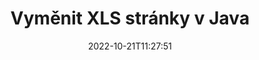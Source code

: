 ---
############################# Static ############################
layout: "auto-gen-merger"
date: 2022-10-21T11:27:51
draft: false
otherformats: ods odt one otp ott pdf pps ppsx ppt pptx rtf tex vdx vsdm vsdx vssm

############################# Head ############################
head_title: "Vyměňte a vyměňte XLS stránky v Java"
head_description: "Vyměňte a vyměňte pozice dvou stránek v souboru XLS v Java pomocí rozhraní API pro slučování dokumentů."

############################# Header ############################
title: "Vyměnit XLS stránky v Java"
description: "Vyměňte XLS stránky za pár řádků kódu Java."
bg_image: "https://cms.admin.containerize.com/templates/aspose/App_Themes/V3/images/bg/header1.png"
bg_overlay: false
button:
    enable: true
    icon: "fas fa-arrow-down"
    label: "Stáhněte si zkušební verzi zdarma"
    link: "https://downloads.groupdocs.com/merger/java"

############################# SubMenu ############################
submenu:
    enable: true

    left:
        img_alt: "GroupDocs.Merger for Java"
        image: "https://cms.admin.containerize.com/templates/groupdocs/images/product-logos/90x90-noborder/groupdocs-merger-java.png"
        product: "GroupDocs.Merger"
        platform: "Java"

    middle:
        button:

            # button loop
            - link: "https://apireference.groupdocs.com/merger/java"
              text: "Reference API"

            # button loop
            - link: "https://github.com/groupdocs-merger"
              text: "Příklady kódu"

            # button loop
            - link: "https://products.groupdocs.app/merger/family"
              text: "Živá ukázka"

            # button loop
            - link: "https://purchase.groupdocs.com/pricing/merger/java"
              text: "Ceny"

    right:
        link_download: "https://downloads.groupdocs.com/merger"
        link_learn: "https://docs.groupdocs.com/merger/java"
        link_buy: "https://purchase.groupdocs.com"

############################# About ############################
about:
    enable: true
    title: "O GroupDocs.Merger for Java API"
    content: |
        [GroupDocs.Merger for Java](/cs/merger/java/) nabízí jednoduché řešení pro bezpečné sloučení a rozdělení mezi širokou škálou formátů dokumentů včetně PDF, Microsoft Office (Word, Excel, PowerPoint , OneNote), OpenDocument, HTML, obrázky a mnoho dalších v aplikacích Java. Přidáním několika řádků kódu proveďte několik operací s dokumentem, jako je přesun, odstranění, otočení, výměna, extrahování nebo změna orientace stránek v dokumentech. Rozhraní API pro slučování dokumentů také podporuje náhled stránek dokumentu jako obrázku pro analýzu struktury dokumentu, formátování a obsahu na stránce.
        
        GroupDocs.Merger API je správnou volbou pro podniková řešení, která vyžadují funkce pro výměnu stránek souborů. Tato rozhraní API jsou dobře podporována na všech hlavních operačních systémech a platformách včetně J2SE 7.0 (1.7), J2SE 8.0 (1.8), Java 10.

############################# Steps ############################
steps:
    enable: true
    title_left: "Vyměňte XLS stránky souboru v Java"
    content_left: |
        [GroupDocs.Merger for Java](/cs/merger/java/) usnadňuje vývojářům Java výměnu stránek v souboru XLS provedením několika snadných kroků .
        
        * Inicializací **SwapOptions** zadejte čísla stránek k výměně.
        * Vytvořte novou instanci **Merger** a předejte cestu ke zdrojovému dokumentu jako parametr konstruktoru.
        * Zavolejte **swapPages** a předejte objekt **SwapOptions**.
        * Zavolejte **save** a zadejte cestu k souboru pro uložení výsledného dokumentu.

    title_right: "Požadavky na systém"
    content_right: |
        Rozhraní API GroupDocs.Merger for Java jsou podporována na všech hlavních platformách a operačních systémech. Před spuštěním níže uvedeného kódu se prosím ujistěte, že máte na svém systému nainstalovány následující předpoklady.

        * Operační systémy: Microsoft Windows, Linux, MacOS
        * Vývojová prostředí: NetBeans, IntelliJ IDEA, Eclipse
        * Rámce: J2SE 7.0 (1.7), J2SE 8.0 (1.8), Java 10
        * Stáhněte si nejnovější verzi GroupDocs.Merger for Java z [Maven](https://repository.groupdocs.com/webapp/#/artifacts/browse/tree/General/repo/com/groupdocs/groupdocs-merger)
         
    code: |
     {{% merger/additional-styles %}}
     {{< merger/code-merger title="Jak vyměnit stránky souboru XLS pomocí ukázkového kódu Java">}}

        ```java    
        // Vyměňte stránky souboru XLS pomocí GroupDocs.Merger API
        int pageNumber1 = 6;
        int pageNumber2 = 1;

        // Inicializujte třídu SwapOptions a zadejte čísla stránek, které chcete vyměnit
        SwapOptions swapOptions = new SwapOptions(pageNumber2, pageNumber1);

        // Okamžité sloučení se vstupním dokumentem XLS
        Merger merger = new Merger("input.xls");

        // Zavolejte metodu SwapPages a předejte jí objekt SwapOptions
        merger.swapPages(swapOptions);
    
        // Zavolejte metodu Uložit a předejte požadovanou cestu k souboru pro uložení výstupního dokumentu
        merger.save("output.xls");
        ```
     {{< /merger/code-merger >}}

############################# Demos ############################
demos:
    enable: true
    title: "Živá ukázka – Vyměňte XLS stránky souborů online"
    content: |
       Vyměňte stránky souborů XLS hned teď na webu [GroupDocs.Merger Live Demos](https://products.groupdocs.app/splitter/swap-pages/xls).
       Živé demo má následující výhody.
        
############################# About Formats ############################
about_formats:
    enable: true

############################# More Formats ############################
more_formats:
    enable: true
    title: "Vyměňte stránky jiných formátů souborů"
    content: |
        API pro slučování a rozdělení dokumentů Java pro formáty souborů a obrázky. Vyměňte některé oblíbené formáty souborů, jak je uvedeno níže.

############################# Back to top ###############################
back_to_top:
    enable: true
---